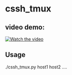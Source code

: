 # cssh_tmux

## video demo:

[![Watch the video](https://img.youtube.com/vi/1RUzW5CrIXk/0.jpg)](https://www.youtube.com/watch?v=1RUzW5CrIXk)

## Usage

./cssh_tmux.py host1 host2 ....
